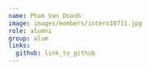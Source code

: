 ```yaml
---
name: Pham Van Doanh 
image: images/members/intern10711.jpg 
role: alumni
group: alum
links:
  github: link_to_github 
---
```

